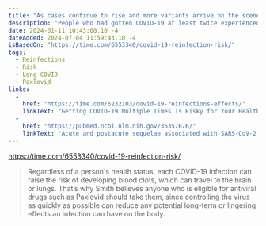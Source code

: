 ```yaml
---
title: "As cases continue to rise and more variants arrive on the scene, infectious-disease experts are warning that repeat infections could have cumulative, lasting effects."
description: "People who had gotten COVID-19 at least twice experienced higher rates of short- and long-term health effects, including heart, lung, and brain issues, compared to those who were only infected once."
date: 2024-01-11 10:43:00.10 -4
dateAdded: 2024-07-04 11:59:43.10 -4
isBasedOn: "https://time.com/6553340/covid-19-reinfection-risk/"
tags:
  - Reinfections
  - Risk
  - Long COVID
  - Paxlovid
links:
  -
    href: "https://time.com/6232103/covid-19-reinfections-effects/"
    linkText: "Getting COVID-19 Multiple Times Is Risky for Your Health"
  -
    href: "https://pubmed.ncbi.nlm.nih.gov/36357676/"
    linkText: "Acute and postacute sequelae associated with SARS-CoV-2 reinfection"
---
```


https://time.com/6553340/covid-19-reinfection-risk/

> Regardless of a person's health status, each COVID-19 infection can raise the risk of developing blood clots, which can travel to the brain or lungs. That’s why Smith believes anyone who is eligible for antiviral drugs such as Paxlovid should take them, since controlling the virus as quickly as possible can reduce any potential long-term or lingering effects an infection can have on the body.
